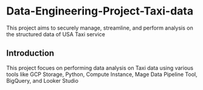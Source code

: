 # Data-Engineering-Project-Taxi-data
This project aims to securely manage, streamline, and perform analysis on the structured data of USA Taxi service
## Introduction
This project focues on performing data analysis on Taxi data using various tools like GCP Storage, Python, Compute Instance, Mage Data Pipeline Tool, BigQuery, and Looker Studio
